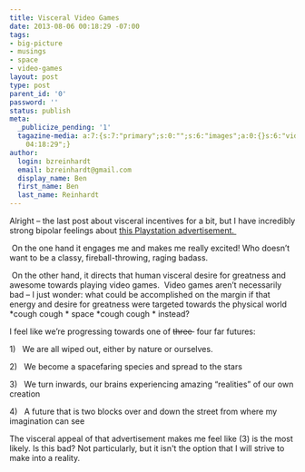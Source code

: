 ```yaml
---
title: Visceral Video Games
date: 2013-08-06 00:18:29 -07:00
tags:
- big-picture
- musings
- space
- video-games
layout: post
type: post
parent_id: '0'
password: ''
status: publish
meta:
  _publicize_pending: '1'
  tagazine-media: a:7:{s:7:"primary";s:0:"";s:6:"images";a:0:{}s:6:"videos";a:0:{}s:11:"image_count";i:0;s:6:"author";s:8:"44242401";s:7:"blog_id";s:8:"46163602";s:9:"mod_stamp";s:19:"2013-08-06
    04:18:29";}
author:
  login: bzreinhardt
  email: bzreinhardt@gmail.com
  display_name: Ben
  first_name: Ben
  last_name: Reinhardt
---
```


<p>Alright – the last post about visceral incentives for a bit, but I have incredibly strong bipolar feelings about <a href="http://www.youtube.com/watch?feature=trueview-instream&amp;v=QOdW1OuZ1U0" target="_blank">this Playstation advertisement. </a></p>
<p> On the one hand it engages me and makes me really excited! Who doesn’t want to be a classy, fireball-throwing, raging badass.</p>
<p> On the other hand, it directs that human visceral desire for greatness and awesome towards playing video games.  Video games aren’t necessarily bad – I just wonder: what could be accomplished on the margin if that energy and desire for greatness were targeted towards the physical world *cough cough * space *cough cough * instead?</p>
<p>I feel like we’re progressing towards one of <span style="text-decoration:line-through;">three </span> four far futures:</p>
<p>1)   We are all wiped out, either by nature or ourselves.</p>
<p>2)   We become a spacefaring species and spread to the stars</p>
<p>3)   We turn inwards, our brains experiencing amazing “realities” of our own creation</p>
<p>4)   A future that is two blocks over and down the street from where my imagination can see</p>
<p>The visceral appeal of that advertisement makes me feel like (3) is the most likely. Is this bad? Not particularly, but it isn't the option that I will strive to make into a reality.</p>
